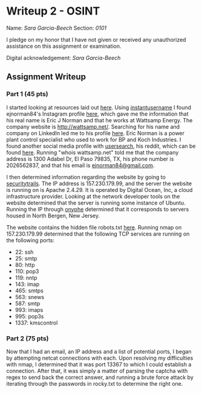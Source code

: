 # Writeup 2 - OSINT

Name: *Sara Garcia-Beech*
Section: *0101*

I pledge on my honor that I have not given or received any unauthorized assistance on this assignment or examination.

Digital acknowledgement: *Sara Garcia-Beech*

## Assignment Writeup

### Part 1 (45 pts)

I started looking at resources laid out [here](https://osintframework.com/). Using [instantusername](https://instantusername.com/#/) I found ejnorman84's Instagram profile [here](https://instagram.com/ejnorman84/), which gave me the information that his real name is Eric J Norman and that he works at Wattsamp Energy. The company website is http://wattsamp.net/. Searching for his name and company on LinkedIn led me to his profile [here](https://www.linkedin.com/in/eric-norman-304550192/). Eric Norman is a power plant control specialist who used to work for BP and Koch Industries. I found another social media profile with [usersearch](https://usersearch.org/results_normal.php), his reddit, which can be found [here](https://www.reddit.com/user/ejnorman84/comments/). Running "whois wattsamp.net" told me that the company address is 1300 Adabel Dr, El Paso 79835, TX, his phone number is 2026562837, and that his email is ejnorman84@gmail.com.

I then determined information regarding the website by going to [securitytrails](https://securitytrails.com/domain/wattsamp.net/dns). The IP address is 157.230.179.99, and the server the website is running on is Apache 2.4.29. It is operated  by Digital Ocean, Inc, a cloud infrastructure provider. Looking at the network developer tools on the website determined that the server is running some instance of Ubuntu. Running the IP through [onyphe](https://www.onyphe.io/search/?query=157.230.179.99%C2%A0%C2%A0) determined that it corresponds to servers housed in North Bergen, New Jersey.

The website contains the hidden file robots.txt [here](http://wattsamp.net/robots.txt). Running nmap on 157.230.179.99 determined that the following TCP services are running on the following ports:
- 22: ssh
- 25: smtp
- 80: http
- 110: pop3
- 119: nntp
- 143: imap
- 465: smtps
- 563: snews
- 587: smtp
- 993: imaps
- 995: pop3s
- 1337: kmscontrol


### Part 2 (75 pts)

Now that I had an email, an IP address and a list of potential ports, I began by attempting netcat connections with each. Upon resolving my difficulties with nmap, I determined that it was port 13367 to which I could establish a connection. After that, it was simply a matter of parsing the captcha with regex to send back the correct answer, and running a brute force attack by iterating through the passwords in rocky.txt to determine the right one.
